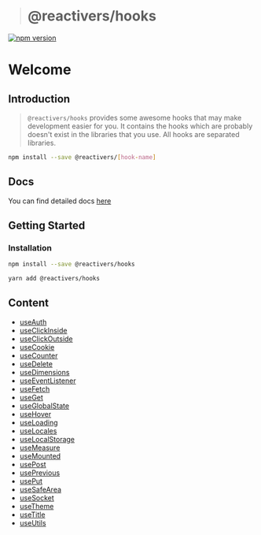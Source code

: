 > # @reactivers/hooks

[![npm version](https://badge.fury.io/js/@reactivers%2Fhooks.svg)](//www.npmjs.com/package/@reactivers/hooks)

# Welcome

## Introduction

> ```@reactivers/hooks``` provides some awesome hooks that may make development easier for you.
It contains the hooks which are probably doesn't exist in the libraries that you use.
All hooks are separated libraries.

```bash
npm install --save @reactivers/[hook-name]
```

## Docs
You can find detailed docs [here](https://hooks.reactivers.com)

## Getting Started

### Installation

```bash
npm install --save @reactivers/hooks

yarn add @reactivers/hooks
```

## Content

- [useAuth](https://hooks.reactivers.com/use-auth)
- [useClickInside](https://hooks.reactivers.com/use-click-inside)
- [useClickOutside](https://hooks.reactivers.com/use-click-outside)
- [useCookie](https://hooks.reactivers.com/use-cookie)
- [useCounter](https://hooks.reactivers.com/use-counter)
- [useDelete](https://hooks.reactivers.com/use-fetch)
- [useDimensions](https://hooks.reactivers.com/use-dimensions)
- [useEventListener](https://hooks.reactivers.com/use-event-listener)
- [useFetch](https://hooks.reactivers.com/use-fetch)
- [useGet](https://hooks.reactivers.com/use-fetch)
- [useGlobalState](https://hooks.reactivers.com/use-global-state)
- [useHover](https://hooks.reactivers.com/use-hover)
- [useLoading](https://hooks.reactivers.com/use-loading)
- [useLocales](https://hooks.reactivers.com/use-locales)
- [useLocalStorage](https://hooks.reactivers.com/use-local-storage)
- [useMeasure](https://hooks.reactivers.com/use-measure)
- [useMounted](https://hooks.reactivers.com/use-mounted)
- [usePost](https://hooks.reactivers.com/use-fetch)
- [usePrevious](https://hooks.reactivers.com/use-previous)
- [usePut](https://hooks.reactivers.com/use-fetch)
- [useSafeArea](https://hooks.reactivers.com/use-safe-area)
- [useSocket](https://hooks.reactivers.com/use-socket)
- [useTheme](https://hooks.reactivers.com/use-theme)
- [useTitle](https://hooks.reactivers.com/use-title)
- [useUtils](https://hooks.reactivers.com/use-utils)